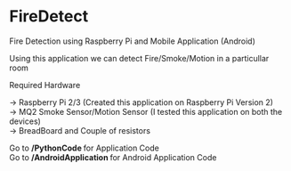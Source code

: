 # FireDetect


Fire Detection using Raspberry Pi and Mobile Application (Android)


Using this application we can detect Fire/Smoke/Motion in a particullar room


Required Hardware <br>

-> Raspberry Pi 2/3 (Created this application on Raspberry Pi Version 2) <br>
-> MQ2 Smoke Sensor/Motion Sensor (I tested this application on both the devices) <br>
-> BreadBoard and Couple of resistors <br>

Go to <b> /PythonCode </b> for Application Code <br>
Go to <b> /AndroidApplication </b> for Android Application Code

